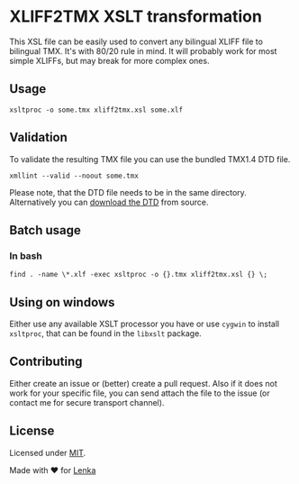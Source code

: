 # XLIFF2TMX XSLT transformation

This XSL file can be easily used to convert any bilingual XLIFF file to bilingual TMX. It's with 80/20 rule in mind. It will probably work for most simple XLIFFs, but may break for more complex ones. 

## Usage

`xsltproc -o some.tmx xliff2tmx.xsl some.xlf`

## Validation

To validate the resulting TMX file you can use the bundled TMX1.4 DTD file. 

`xmllint --valid --noout some.tmx`

Please note, that the DTD file needs to be in the same directory. Alternatively you can [download the DTD](http://www.ttt.org/oscarstandards/tmx/tmx14.dtd) from source. 

## Batch usage

### In bash

`find . -name \*.xlf -exec xsltproc -o {}.tmx xliff2tmx.xsl {} \;`

## Using on windows

Either use any available XSLT processor you have or use `cygwin` to install `xsltproc`, that can be found in the `libxslt` package.  

## Contributing

Either create an issue or (better) create a pull request. Also if it does not work for your specific file, you can send attach the file to the issue (or contact me for secure transport channel). 

## License

Licensed under [MIT](https://opensource.org/licenses/MIT). 

Made with ❤ for [Lenka](http://www.jsemlenka.cz/) 
